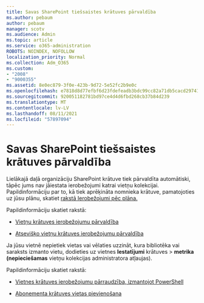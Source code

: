 ```yaml
---
title: Savas SharePoint tiešsaistes krātuves pārvaldība
ms.author: pebaum
author: pebaum
manager: scotv
ms.audience: Admin
ms.topic: article
ms.service: o365-administration
ROBOTS: NOINDEX, NOFOLLOW
localization_priority: Normal
ms.collection: Adm_O365
ms.custom:
- "2008"
- "9000355"
ms.assetid: 8e0ec879-3f0e-423b-9d72-5e52fc2b9e0c
ms.openlocfilehash: e7818d8d77efbf6d23fdefeadb3bdc99cc82a71db5cacd29741749fa74460a7a
ms.sourcegitcommit: 920051182781bd97ce4d4d6fbd268cb37b84d239
ms.translationtype: MT
ms.contentlocale: lv-LV
ms.lasthandoff: 08/11/2021
ms.locfileid: "57897094"
---
```

# <a name="manage-your-sharepoint-online-storage"></a>Savas SharePoint tiešsaistes krātuves pārvaldība

Lielākajā daļā organizāciju SharePoint krātuve tiek pārvaldīta automātiski, tāpēc jums nav jāiestata ierobežojumi katrai vietņu kolekcijai. Papildinformāciju par to, kā tiek aprēķināta nomnieka krātuve, pamatojoties uz jūsu plānu, skatiet [rakstā Ierobežojumi pēc plāna.](https://docs.microsoft.com/office365/servicedescriptions/sharepoint-online-service-description/sharepoint-online-limits?redirectedfrom=MSDN#limits-by-plan)

Papildinformāciju skatiet rakstā:

- [Vietņu krātuves ierobežojumu pārvaldība](https://docs.microsoft.com/sharepoint/manage-site-collection-storage-limits)

- [Atsevišķo vietņu krātuves ierobežojumu pārvaldība](https://docs.microsoft.com/sharepoint/manage-site-collection-storage-limits#manage-individual-site-storage-limits)

Ja jūsu vietnē nepietiek vietas vai vēlaties uzzināt, kura bibliotēka vai saraksts izmanto vietu, dodieties uz vietnes **Iestatījumi** krātuves  >  **metrika (nepieciešamas** vietņu kolekcijas administratora atļaujas).

Papildinformāciju skatiet rakstā:

- [Vietnes krātuves ierobežojumu pārraudzība, izmantojot PowerShell](https://docs.microsoft.com/sharepoint/manage-site-collection-storage-limits#monitor-site-storage-limits-by-using-powershell)

- [Abonementa krātuves vietas pievienošana](https://docs.microsoft.com/microsoft-365/commerce/add-storage-space) 
  